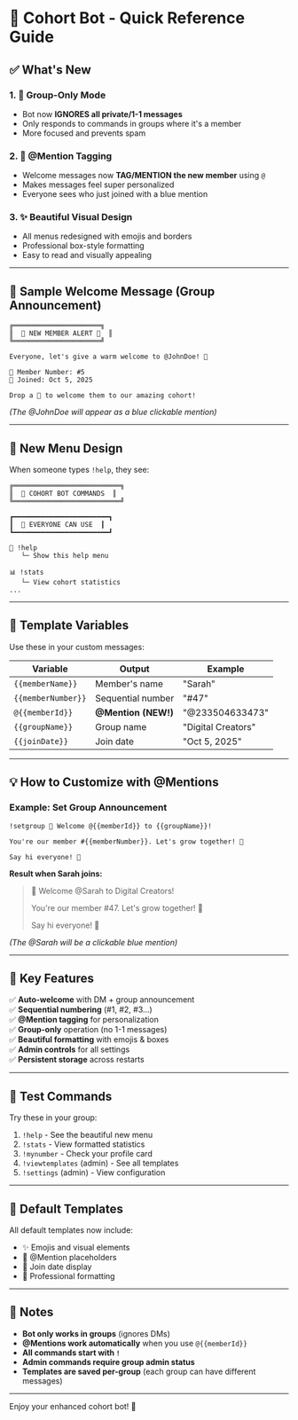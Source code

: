 # 🎨 Cohort Bot - Quick Reference Guide

## ✅ What's New

### 1. 🚫 **Group-Only Mode**
- Bot now **IGNORES all private/1-1 messages**
- Only responds to commands in groups where it's a member
- More focused and prevents spam

### 2. 🎯 **@Mention Tagging**
- Welcome messages now **TAG/MENTION the new member** using `@`
- Makes messages feel super personalized
- Everyone sees who just joined with a blue mention

### 3. ✨ **Beautiful Visual Design**
- All menus redesigned with emojis and borders
- Professional box-style formatting
- Easy to read and visually appealing

---

## 📱 Sample Welcome Message (Group Announcement)

```
╔══════════════════════╗
║  🎊 NEW MEMBER ALERT 🎊  ║
╚══════════════════════╝

Everyone, let's give a warm welcome to @JohnDoe! 👏

🎯 Member Number: #5
📅 Joined: Oct 5, 2025

Drop a 👋 to welcome them to our amazing cohort!
```

*(The @JohnDoe will appear as a blue clickable mention)*

---

## 🎨 New Menu Design

When someone types `!help`, they see:

```
╔═══════════════════════════╗
║  🤖 COHORT BOT COMMANDS  ║
╚═══════════════════════════╝

┏━━━━━━━━━━━━━━━━━━━━━━━━┓
┃  👥 EVERYONE CAN USE  ┃
┗━━━━━━━━━━━━━━━━━━━━━━━━┛

📖 !help
   └─ Show this help menu

📊 !stats
   └─ View cohort statistics
...
```

---

## 🔧 Template Variables

Use these in your custom messages:

| Variable | Output | Example |
|----------|--------|---------|
| `{{memberName}}` | Member's name | "Sarah" |
| `{{memberNumber}}` | Sequential number | "#47" |
| `@{{memberId}}` | **@Mention (NEW!)** | "@233504633473" |
| `{{groupName}}` | Group name | "Digital Creators" |
| `{{joinDate}}` | Join date | "Oct 5, 2025" |

---

## 💡 How to Customize with @Mentions

### Example: Set Group Announcement

```
!setgroup 🎉 Welcome @{{memberId}} to {{groupName}}!

You're our member #{{memberNumber}}. Let's grow together! 🚀

Say hi everyone! 👋
```

**Result when Sarah joins:**
> 🎉 Welcome @Sarah to Digital Creators!
> 
> You're our member #47. Let's grow together! 🚀
> 
> Say hi everyone! 👋

*(The @Sarah will be a clickable blue mention)*

---

## 🎯 Key Features

✅ **Auto-welcome** with DM + group announcement  
✅ **Sequential numbering** (#1, #2, #3...)  
✅ **@Mention tagging** for personalization  
✅ **Group-only** operation (no 1-1 messages)  
✅ **Beautiful formatting** with emojis & boxes  
✅ **Admin controls** for all settings  
✅ **Persistent storage** across restarts  

---

## 🚀 Test Commands

Try these in your group:

1. `!help` - See the beautiful new menu
2. `!stats` - View formatted statistics
3. `!mynumber` - Check your profile card
4. `!viewtemplates` (admin) - See all templates
5. `!settings` (admin) - View configuration

---

## 🎨 Default Templates

All default templates now include:
- ✨ Emojis and visual elements
- 📱 @Mention placeholders
- 📅 Join date display
- 🎯 Professional formatting

---

## 📝 Notes

- **Bot only works in groups** (ignores DMs)
- **@Mentions work automatically** when you use `@{{memberId}}`
- **All commands start with `!`**
- **Admin commands require group admin status**
- **Templates are saved per-group** (each group can have different messages)

---

Enjoy your enhanced cohort bot! 🎊

